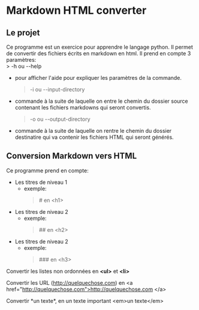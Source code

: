 # Markdown HTML converter
## Le projet
Ce programme est un exercice pour apprendre le langage python.
Il permet de convertir des fichiers écrits en markdown en html.
Il prend en compte 3 paramètres:  
    > -h ou --help
  * pour afficher l'aide pour expliquer les paramètres de la commande.
      
    > -i ou --input-directory 
  * commande à la suite de laquelle on entre le chemin du dossier source contenant les fichiers markdowns qui seront convertis.
  
    > -o ou --output-directory 
  * commande à la suite de laquelle on rentre le chemin du dossier destinatire qui va contenir les fichiers HTML qui seront générés.

## Conversion Markdown vers HTML

Ce programme prend en compte:
  * Les titres de niveau 1
    * exemple:
      > \#  en \<h1>
  * Les titres de niveau 2
     * exemple:
       > \##  en \<h2>
  * Les titres de niveau 2
     * exemple:
       > \###  en \<h3>
       
Convertir les listes non ordonnées en **\<ul>** et **\<li>**

Convertir les URL (http://quelquechose.com) en \<a href="http://quelquechose.com">http://quelquechose.com \</a>

Convertir \*un texte*, en un texte important \<em>un texte\</em>
